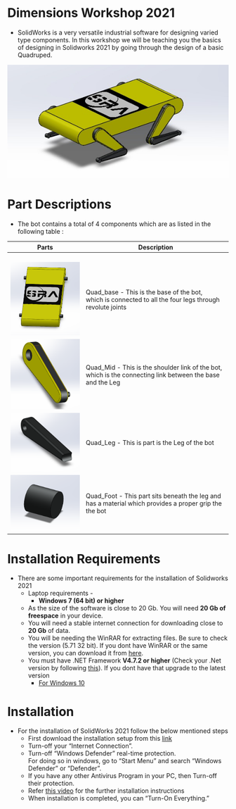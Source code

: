 # Dimensions Workshop 2021
* SolidWorks is a very versatile industrial software for designing varied type components. In this workshop we will be teaching you the basics of designing in Solidworks 2021 by going through the design of a basic Quadruped.  
<p align="center">
  <img src="./assets/Bot.png" width="700"/>
</p>

# Part Descriptions
* The bot contains a total of 4 components which are as listed in the following table :


|     Parts    |          Description          |
| ------------ | ----------------------------- |
| <p align="center">
  <img src="./assets/QUADBASE.png" width="200"/> | Quad_base - This is the base of the bot,</br> which is connected to all the four legs through revolute joints|
  <img src="./assets/QUADMID.png" width="200"/> | Quad_Mid - This is the shoulder link of the bot,</br> which is the connecting link between the base and the Leg|  
   <img src="./assets/QUADLEG.png" width="200"/> | Quad_Leg - This is part is the Leg of the bot|   
   <img src="./assets/QUADFOOT.png" width="200"/> | Quad_Foot - This part sits beneath the leg and </br> has a material which provides a proper grip the the bot|  
</p>   

# Installation Requirements
* There are some important requirements for the installation of Solidworks 2021
  * Laptop requirements - 
    * **Windows 7 (64 bit) or higher**
  * As the size of the software is close to 20 Gb. You will need **20 Gb of freespace** in your device.
  * You will need a stable internet connection for downloading close to **20 Gb** of data.
  * You will be needing the WinRAR for extracting files. Be sure to check the version (5.71 32 bit). If you dont have WinRAR or the same version, you can download it from [here](https://www.winrarfree.net/download-file/for-windows/version-5.71/wrar571.exe).
  * You must have .NET Framework **V4.7.2 or higher** (Check your .Net version by following [this](https://support.citrix.com/article/CTX224771)). If you dont have that upgrade to the latest version 
    * [For Windows 10](https://dotnet.microsoft.com/download/dotnet-framework/net48)
    <!--* [For Windows 8/7](https://dotnet.microsoft.com/download/dotnet-framework/net472)  -->
   
# Installation 
* For the installation of SolidWorks 2021 follow the below mentioned steps
  * First download the installation setup from this [link](https://allpcworld.com/solidworks-premium-2021-free-download-712546/)
  * Turn-off your “Internet Connection”.
  * Turn-off “Windows Defender” real-time protection.</br>
    For doing so in windows, go to “Start Menu” and search “Windows Defender” or “Defender”.
  * If you have any other Antivirus Program in your PC, then Turn-off their protection.
  * Refer [this video](https://www.youtube.com/watch?v=YwwOqODxwq8) for the further installation instructions
  * When installation is completed, you can “Turn-On Everything.”
